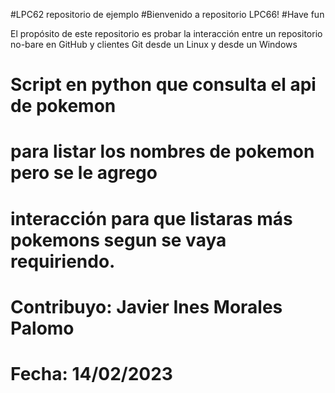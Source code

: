 ﻿#LPC62 repositorio de ejemplo
#Bienvenido a repositorio LPC66!
#Have fun

El propósito de este repositorio es probar la interacción entre un repositorio no-bare en GitHub y clientes Git desde un Linux y desde un Windows

# Script en python que consulta el api de pokemon
# para listar los nombres de pokemon pero se le agrego
# interacción para que listaras más pokemons segun se vaya requiriendo.
# Contribuyo: Javier Ines Morales Palomo
# Fecha: 14/02/2023
